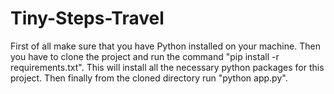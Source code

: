 # Tiny-Steps-Travel

First of all make sure that you have Python installed on your machine.
Then you have to clone the project and run the command "pip install -r requirements.txt".
This will install all the necessary python packages for this project.
Then finally from the cloned directory run "python app.py".
